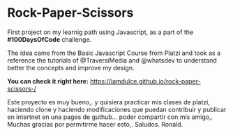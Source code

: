 # Rock-Paper-Scissors

First project on my learnig path using Javascript, as a part of the **#100DaysOfCode** challenge.

The idea came from the Basic Javascript Course from Platzi and took as a reference the tutorials of @TraversiMedia and @whatsdev to understand better the concepts and improve my design. 

**You can check it right here:** https://iamdulce.github.io/rock-paper-scissors-/

Este proyecto es muy bueno,. y quisiera practicar mis clases de platzi, haciendo clone y haciendo modificaciones que puedan contribuir y publicar en intertnet en una pages de guthub... poder compartir con mis amigo,. Muchas gracias por permitirme hacer esto,. Saludos. Ronald.
